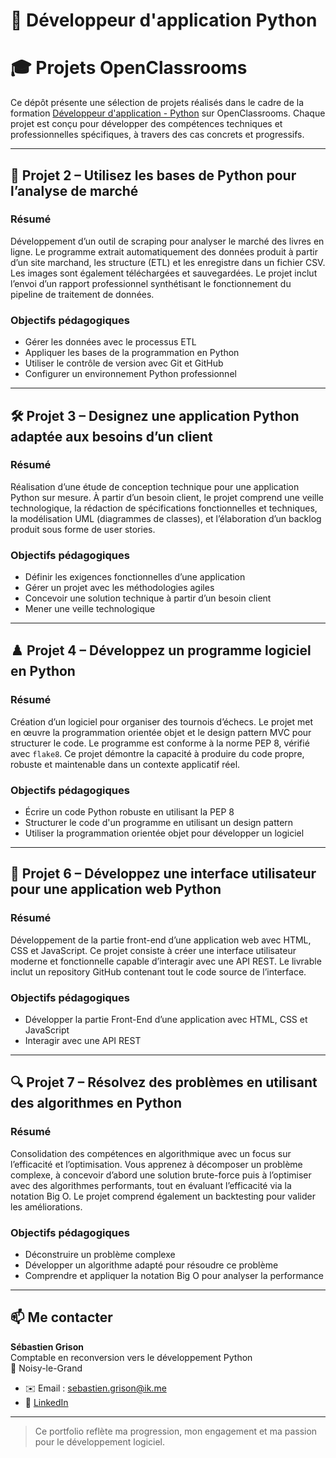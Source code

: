 # 🐍 Développeur d'application Python
# 🎓 Projets OpenClassrooms

Ce dépôt présente une sélection de projets réalisés dans le cadre de la formation [Développeur d'application - Python](https://openclassrooms.com/fr/paths/879-developpeur-dapplication-python) sur OpenClassrooms. Chaque projet est conçu pour développer des compétences techniques et professionnelles spécifiques, à travers des cas concrets et progressifs.

---

## 🧪 Projet 2 – Utilisez les bases de Python pour l’analyse de marché

### Résumé
Développement d’un outil de scraping pour analyser le marché des livres en ligne. Le programme extrait automatiquement des données produit à partir d’un site marchand, les structure (ETL) et les enregistre dans un fichier CSV. Les images sont également téléchargées et sauvegardées. Le projet inclut l’envoi d’un rapport professionnel synthétisant le fonctionnement du pipeline de traitement de données.

### Objectifs pédagogiques
- Gérer les données avec le processus ETL
- Appliquer les bases de la programmation en Python
- Utiliser le contrôle de version avec Git et GitHub
- Configurer un environnement Python professionnel

---

## 🛠 Projet 3 – Designez une application Python adaptée aux besoins d’un client

### Résumé
Réalisation d’une étude de conception technique pour une application Python sur mesure. À partir d’un besoin client, le projet comprend une veille technologique, la rédaction de spécifications fonctionnelles et techniques, la modélisation UML (diagrammes de classes), et l’élaboration d’un backlog produit sous forme de user stories.

### Objectifs pédagogiques
- Définir les exigences fonctionnelles d’une application
- Gérer un projet avec les méthodologies agiles
- Concevoir une solution technique à partir d’un besoin client
- Mener une veille technologique

---

## ♟️ Projet 4 – Développez un programme logiciel en Python

### Résumé
Création d’un logiciel pour organiser des tournois d’échecs. Le projet met en œuvre la programmation orientée objet et le design pattern MVC pour structurer le code. Le programme est conforme à la norme PEP 8, vérifié avec `flake8`. Ce projet démontre la capacité à produire du code propre, robuste et maintenable dans un contexte applicatif réel.

### Objectifs pédagogiques
- Écrire un code Python robuste en utilisant la PEP 8
- Structurer le code d'un programme en utilisant un design pattern
- Utiliser la programmation orientée objet pour développer un logiciel

---

## 🎨 Projet 6 – Développez une interface utilisateur pour une application web Python

### Résumé
Développement de la partie front-end d’une application web avec HTML, CSS et JavaScript. Ce projet consiste à créer une interface utilisateur moderne et fonctionnelle capable d’interagir avec une API REST. Le livrable inclut un repository GitHub contenant tout le code source de l’interface.

### Objectifs pédagogiques
- Développer la partie Front-End d’une application avec HTML, CSS et JavaScript
- Interagir avec une API REST

---

## 🔍 Projet 7 – Résolvez des problèmes en utilisant des algorithmes en Python

### Résumé
Consolidation des compétences en algorithmique avec un focus sur l’efficacité et l’optimisation. Vous apprenez à décomposer un problème complexe, à concevoir d’abord une solution brute-force puis à l’optimiser avec des algorithmes performants, tout en évaluant l’efficacité via la notation Big O. Le projet comprend également un backtesting pour valider les améliorations.

### Objectifs pédagogiques
- Déconstruire un problème complexe
- Développer un algorithme adapté pour résoudre ce problème
- Comprendre et appliquer la notation Big O pour analyser la performance

---

## 📫 Me contacter

**Sébastien Grison**  
Comptable en reconversion vers le développement Python  
📍 Noisy-le-Grand  
* ✉️ Email : [sebastien.grison@ik.me](mailto:sebastien.grison@ik.me)
* 🔗 [LinkedIn](https://www.linkedin.com/in/sebastien-grison/)

---

> Ce portfolio reflète ma progression, mon engagement et ma passion pour le développement logiciel.